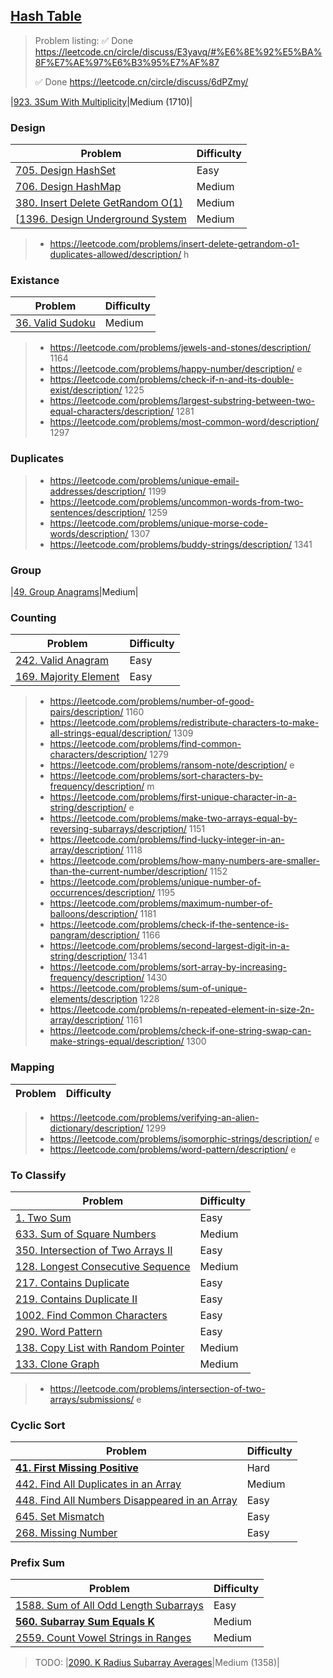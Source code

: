 ## [Hash Table](../topics/hash-table.md)

> Problem listing: ✅ Done https://leetcode.cn/circle/discuss/E3yavq/#%E6%8E%92%E5%BA%8F%E7%AE%97%E6%B3%95%E7%AF%87
> 
> ✅ Done https://leetcode.cn/circle/discuss/6dPZmy/

|[923. 3Sum With Multiplicity](../leetcode/923.3sum-with-multiplicity.md)|Medium (1710)|

### Design
| Problem          | Difficulty |
|------------------|------------|
|[705. Design HashSet](../leetcode/705.design-hashset.md)|Easy|
|[706. Design HashMap](../leetcode/706.design-hashmap.md)|Medium|
|[380. Insert Delete GetRandom O(1)](../leetcode/380.insert-delete-getrandom-o1.md)|Medium|
|[[1396. Design Underground System](../leetcode/1396.design-underground-system.md)|Medium|

> * https://leetcode.com/problems/insert-delete-getrandom-o1-duplicates-allowed/description/ h

### Existance
| Problem          | Difficulty |
|------------------|------------|
|[36. Valid Sudoku](../leetcode/36.valid-sudoku.md)|Medium|

> * https://leetcode.com/problems/jewels-and-stones/description/ 1164
> * https://leetcode.com/problems/happy-number/description/ e
> * https://leetcode.com/problems/check-if-n-and-its-double-exist/description/ 1225
> * https://leetcode.com/problems/largest-substring-between-two-equal-characters/description/ 1281
> * https://leetcode.com/problems/most-common-word/description/ 1297

### Duplicates
> * https://leetcode.com/problems/unique-email-addresses/description/ 1199
> * https://leetcode.com/problems/uncommon-words-from-two-sentences/description/ 1259
> * https://leetcode.com/problems/unique-morse-code-words/description/ 1307
> * https://leetcode.com/problems/buddy-strings/description/ 1341

### Group
|[49. Group Anagrams](../leetcode/49.group-anagrams.md)|Medium|

### Counting
| Problem          | Difficulty |
|------------------|------------|
|[242. Valid Anagram](../leetcode/242.valid-anagram.md)|Easy|
|[169. Majority Element](../leetcode/169.majority-element.md)|Easy|

> * https://leetcode.com/problems/number-of-good-pairs/description/ 1160
> * https://leetcode.com/problems/redistribute-characters-to-make-all-strings-equal/description/ 1309
> * https://leetcode.com/problems/find-common-characters/description/ 1279
> * https://leetcode.com/problems/ransom-note/description/ e
> * https://leetcode.com/problems/sort-characters-by-frequency/description/ m
> * https://leetcode.com/problems/first-unique-character-in-a-string/description/ e
> * https://leetcode.com/problems/make-two-arrays-equal-by-reversing-subarrays/description/ 1151
> * https://leetcode.com/problems/find-lucky-integer-in-an-array/description/ 1118
> * https://leetcode.com/problems/how-many-numbers-are-smaller-than-the-current-number/description/ 1152
> * https://leetcode.com/problems/unique-number-of-occurrences/description/ 1195
> * https://leetcode.com/problems/maximum-number-of-balloons/description/ 1181
> * https://leetcode.com/problems/check-if-the-sentence-is-pangram/description/ 1166
> * https://leetcode.com/problems/second-largest-digit-in-a-string/description/ 1341
> * https://leetcode.com/problems/sort-array-by-increasing-frequency/description/ 1430
> * https://leetcode.com/problems/sum-of-unique-elements/description 1228 
> * https://leetcode.com/problems/n-repeated-element-in-size-2n-array/description/ 1161
> * https://leetcode.com/problems/check-if-one-string-swap-can-make-strings-equal/description/ 1300

### Mapping
| Problem          | Difficulty |
|------------------|------------|
> * https://leetcode.com/problems/verifying-an-alien-dictionary/description/ 1299
> * https://leetcode.com/problems/isomorphic-strings/description/ e
> * https://leetcode.com/problems/word-pattern/description/ e

### To Classify
| Problem          | Difficulty |
|------------------|------------|
|[1. Two Sum](../leetcode/1.two-sum.md)|Easy|
|[633. Sum of Square Numbers](../leetcode/633.sum-of-square-numbers.md)|Medium|
|[350. Intersection of Two Arrays II](../leetcode/350.intersection-of-two-arrays-ii.md)|Easy|
|[128. Longest Consecutive Sequence](../leetcode/128.longest-consecutive-sequence.md)|Medium|
|[217. Contains Duplicate](../leetcode/217.contains-duplicate.md)|Easy|
|[219. Contains Duplicate II](../leetcode/219.contains-duplicate-ii.md)|Easy|
|[1002. Find Common Characters](../leetcode/1002.find-common-characters.md)|Easy|
|[290. Word Pattern](../leetcode/290.word-pattern.md)|Easy|
|[138. Copy List with Random Pointer](../leetcode/138.copy-list-with-random-pointers.md)|Medium|
|[133. Clone Graph](../leetcode/133.clone-graph.md)|Medium|

> * https://leetcode.com/problems/intersection-of-two-arrays/submissions/ e

### Cyclic Sort
| Problem          | Difficulty |
|------------------|------------|
|**[41. First Missing Positive](../leetcode/41.first-missing-positive.md)**|Hard|
|[442. Find All Duplicates in an Array](../leetcode/442.find-all-duplicates-in-an-array.md)|Medium|
|[448. Find All Numbers Disappeared in an Array](../leetcode/448.find-all-numbers-disappeared-in-an-array.md)|Easy|
|[645. Set Mismatch](../leetcode/645.set-mismatch.md)|Easy|
|[268. Missing Number](../leetcode/268.missing-number.md)|Easy|

### Prefix Sum
| Problem          | Difficulty |
|------------------|------------|
|[1588. Sum of All Odd Length Subarrays](../leetcode/1588.sum-of-all-odd-length-subarrays.md)|Easy|
|**[560. Subarray Sum Equals K](../leetcode/560.subarray-sum-equals-k.md)**|Medium|
|[2559. Count Vowel Strings in Ranges](../leetcode/2559.count-vowel-strings-in-ranges.md)|Medium|

> TODO:
|[2090. K Radius Subarray Averages](../leetcode/2090.k-radius-subarray-averages.md)|Medium (1358)|